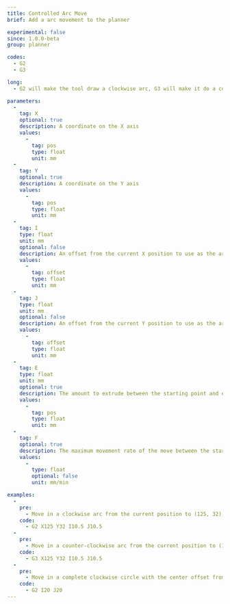 ```yaml
---
title: Controlled Arc Move
brief: Add a arc movement to the planner

experimental: false
since: 1.0.0-beta
group: planner

codes:
  - G2
  - G3

long:
  - G2 will make the tool draw a clockwise arc, G3 will make it do a counter-clockwise arc. Arcs are drawn as perfect circular segments, with the number of degrees (hence, length) determined by the angular difference between the start point and the end point with respect to the center point, by default G2/G3 will draw arcs with 1mm segments, so arcs below that threshold are not recommended.

parameters:
  -
    tag: X
    optional: true
    description: A coordinate on the X axis
    values:
      -
        tag: pos
        type: float
        unit: mm
  -
    tag: Y
    optional: true
    description: A coordinate on the Y axis
    values:
      -
        tag: pos
        type: float
        unit: mm
  -
    tag: I
    type: float
    unit: mm
    optional: false
    description: An offset from the current X position to use as the arc center
    values:
      -
        tag: offset
        type: float
        unit: mm
  -
    tag: J
    type: float
    unit: mm
    optional: false
    description: An offset from the current Y position to use as the arc center
    values:
      -
        tag: offset
        type: float
        unit: mm
  -
    tag: E
    type: float
    unit: mm
    optional: true
    description: The amount to extrude between the starting point and ending point
    values:
      -
        tag: pos
        type: float
        unit: mm
  -
    tag: F
    optional: true
    description: The maximum movement rate of the move between the starting and ending point
    values:
      -
        type: float
        optional: false
        unit: mm/min

examples:
  -
    pre:
      - Move in a clockwise arc from the current position to (125, 32) with the center offset from the current position by (10.5, 10.5).
    code:
      - G2 X125 Y32 I10.5 J10.5
  -
    pre:
      - Move in a counter-clockwise arc from the current position to (125, 32) with the center offset from the current position by (10.5, 10.5).
    code:
      - G3 X125 Y32 I10.5 J10.5
  -
    pre:
      - Move in a complete clockwise circle with the center offset from the current position by 20, 20.
    code:
      - G2 I20 J20
---
```

